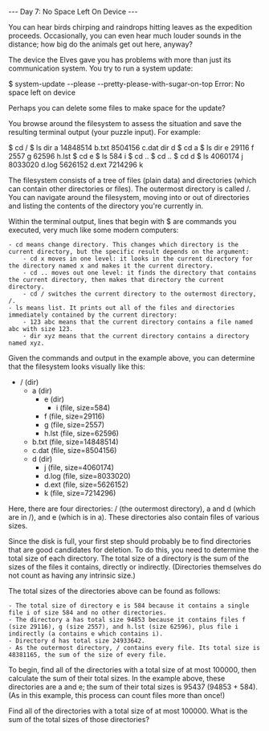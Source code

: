 --- Day 7: No Space Left On Device ---

You can hear birds chirping and raindrops hitting leaves as the expedition proceeds. Occasionally, you can even hear much louder sounds in the distance; how big do the animals get out here, anyway?

The device the Elves gave you has problems with more than just its communication system. You try to run a system update:

$ system-update --please --pretty-please-with-sugar-on-top
Error: No space left on device

Perhaps you can delete some files to make space for the update?

You browse around the filesystem to assess the situation and save the resulting terminal output (your puzzle input). For example:

$ cd /
$ ls
dir a
14848514 b.txt
8504156 c.dat
dir d
$ cd a
$ ls
dir e
29116 f
2557 g
62596 h.lst
$ cd e
$ ls
584 i
$ cd ..
$ cd ..
$ cd d
$ ls
4060174 j
8033020 d.log
5626152 d.ext
7214296 k

The filesystem consists of a tree of files (plain data) and directories (which can contain other directories or files). The outermost directory is called /. You can navigate around the filesystem, moving into or out of directories and listing the contents of the directory you're currently in.

Within the terminal output, lines that begin with $ are commands you executed, very much like some modern computers:

	- cd means change directory. This changes which directory is the current directory, but the specific result depends on the argument:
		- cd x moves in one level: it looks in the current directory for the directory named x and makes it the current directory.
		- cd .. moves out one level: it finds the directory that contains the current directory, then makes that directory the current directory.
		- cd / switches the current directory to the outermost directory, /.
	- ls means list. It prints out all of the files and directories immediately contained by the current directory:
		- 123 abc means that the current directory contains a file named abc with size 123.
		- dir xyz means that the current directory contains a directory named xyz.

Given the commands and output in the example above, you can determine that the filesystem looks visually like this:

- / (dir)
	- a (dir)
		- e (dir)
			- i (file, size=584)
		- f (file, size=29116)
		- g (file, size=2557)
		- h.lst (file, size=62596)
	- b.txt (file, size=14848514)
	- c.dat (file, size=8504156)
	- d (dir)
		- j (file, size=4060174)
		- d.log (file, size=8033020)
		- d.ext (file, size=5626152)
		- k (file, size=7214296)

Here, there are four directories: / (the outermost directory), a and d (which are in /), and e (which is in a). These directories also contain files of various sizes.

Since the disk is full, your first step should probably be to find directories that are good candidates for deletion. To do this, you need to determine the total size of each directory. The total size of a directory is the sum of the sizes of the files it contains, directly or indirectly. (Directories themselves do not count as having any intrinsic size.)

The total sizes of the directories above can be found as follows:

	- The total size of directory e is 584 because it contains a single file i of size 584 and no other directories.
	- The directory a has total size 94853 because it contains files f (size 29116), g (size 2557), and h.lst (size 62596), plus file i indirectly (a contains e which contains i).
	- Directory d has total size 24933642.
	- As the outermost directory, / contains every file. Its total size is 48381165, the sum of the size of every file.

To begin, find all of the directories with a total size of at most 100000, then calculate the sum of their total sizes. In the example above, these directories are a and e; the sum of their total sizes is 95437 (94853 + 584). (As in this example, this process can count files more than once!)

Find all of the directories with a total size of at most 100000. What is the sum of the total sizes of those directories?
